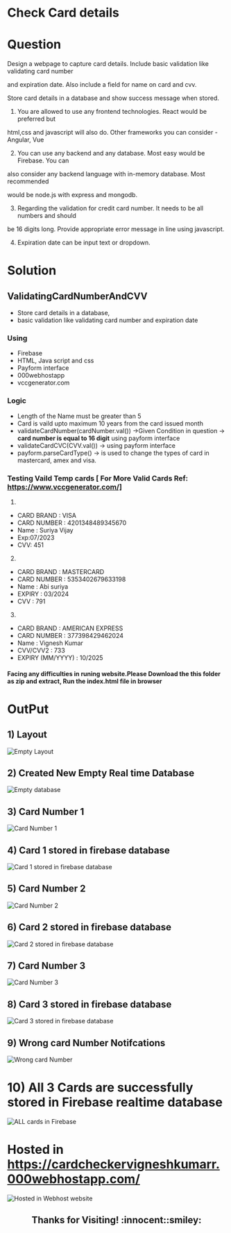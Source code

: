 # Check Card details

# Question

Design a webpage to capture card details. Include basic validation like validating card number

and expiration date. Also include a field for name on card and cvv.

Store card details in a database and show success message when stored.

1) You are allowed to use any frontend technologies. React would be preferred but

html,css and javascript will also do. Other frameworks you can consider - Angular, Vue

2) You can use any backend and any database. Most easy would be Firebase. You can

also consider any backend language with in-memory database. Most recommended

would be node.js with express and mongodb.

3) Regarding the validation for credit card number. It needs to be all numbers and should

be 16 digits long. Provide appropriate error message in line using javascript.

4) Expiration date can be input text or dropdown.

# Solution

## ValidatingCardNumberAndCVV
* Store card details in a database, 
* basic validation like validating card number and expiration date


### Using
* Firebase
* HTML, Java script and css
* Payform interface
* 000webhostapp
* vccgenerator.com


### Logic

* Length of the Name must be greater than 5
* Card is vaild upto maximum 10 years from the card issued month 
* validateCardNumber(cardNumber.val())  ->Given Condition in question -> **card number is equal to 16 digit** using payform interface
* validateCardCVC(CVV.val())  ->   using payform interface
* payform.parseCardType()   -> is used to change the types of card in mastercard, amex and visa.

### Testing Vaild Temp cards [ For More Valid Cards Ref: https://www.vccgenerator.com/]
1)
* CARD BRAND : VISA
* CARD NUMBER : 4201348489345670   
* Name : Suriya Vijay
* Exp:07/2023
* CVV: 451

2)
* CARD BRAND : MASTERCARD
* CARD NUMBER : 5353402679633198
* Name : Abi suriya
* EXPIRY : 03/2024
* CVV : 791
  
 3)
 * CARD BRAND : AMERICAN EXPRESS
 * CARD NUMBER : 377398429462024
 * Name : Vignesh Kumar 
 * CVV/CVV2 : 733
 * EXPIRY (MM/YYYY) : 10/2025
   
   
  #### Facing any difficulties in runing website.Please Download the this folder as zip and extract, Run the index.html file in browser
   
   
 # OutPut
 
 ## 1) Layout
 ![Empty Layout](https://github.com/vigneshkumar28/ValidatingCardNumberAndCVV/blob/main/Output_Images/intro.PNG )
 
 ## 2) Created New Empty Real time Database
 ![Empty database](https://github.com/vigneshkumar28/ValidatingCardNumberAndCVV/blob/main/Output_Images/Empty%20database.PNG)
 
 ## 3) Card Number 1
 ![Card Number 1](https://github.com/vigneshkumar28/ValidatingCardNumberAndCVV/blob/main/Output_Images/Card%20number%201.PNG)
 
 ## 4) Card 1 stored in firebase database
 ![Card 1 stored in firebase database](https://github.com/vigneshkumar28/ValidatingCardNumberAndCVV/blob/main/Output_Images/card%201%20stored%20in%20firebase.PNG)
 
 ## 5) Card Number 2
 ![Card Number 2](https://github.com/vigneshkumar28/ValidatingCardNumberAndCVV/blob/main/Output_Images/Card%20number%202.PNG)
 
  ## 6) Card 2 stored in firebase database
 ![Card 2 stored in firebase database](https://github.com/vigneshkumar28/ValidatingCardNumberAndCVV/blob/main/Output_Images/card%202%20stored%20in%20firebase.PNG)
 
  ## 7) Card Number 3
 ![Card Number 3](https://github.com/vigneshkumar28/ValidatingCardNumberAndCVV/blob/main/Output_Images/Card%20number%203.PNG)
 
  ## 8) Card 3 stored in firebase database
 ![Card 3 stored in firebase database](https://github.com/vigneshkumar28/ValidatingCardNumberAndCVV/blob/main/Output_Images/card%203%20stored%20in%20firebase.PNG)
 
 ## 9) Wrong card Number Notifcations
 ![Wrong card Number](https://github.com/vigneshkumar28/ValidatingCardNumberAndCVV/blob/main/Output_Images/Wrong%20card%20number.PNG)
 
 # 10) All 3 Cards are successfully stored in Firebase realtime database
 ![ALL cards in Firebase](https://github.com/vigneshkumar28/ValidatingCardNumberAndCVV/blob/main/Output_Images/ALL%203%20cards%20in%20db.PNG)
 
 # Hosted in https://cardcheckervigneshkumarr.000webhostapp.com/
 ![Hosted in Webhost website](https://github.com/vigneshkumar28/ValidatingCardNumberAndCVV/blob/main/Output_Images/Hosted%20in%20000webhost.PNG)
 
 
 
<h2 align="center"> Thanks for Visiting! :innocent::smiley:</h2>

